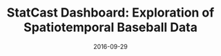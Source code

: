 ---
title: 'StatCast Dashboard: Exploration of Spatiotemporal Baseball Data'
collection: publications
permalink: /publication/2016-statcast
excerpt: ''
date: 2016-09-29
venue: 'IEEE Computer Graphics and Applications ( Volume: 36, Issue: 5 )'
paperurl: 'http://ieeexplore.ieee.org/document/7579419/'
authors: 'M. Lage, J. P. Ono, D. Cervone, J. Chiang, C. Dietrich, C. T. Silva'
---